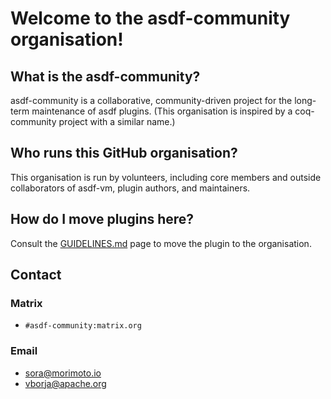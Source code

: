 # Welcome to the asdf-community organisation!

## What is the asdf-community?

asdf-community is a collaborative, community-driven project for the long-term maintenance of asdf plugins. (This organisation is inspired by a coq-community project with a similar name.)

## Who runs this GitHub organisation?

This organisation is run by volunteers, including core members and outside collaborators of asdf-vm, plugin authors, and maintainers.

## How do I move plugins here?

Consult the [GUIDELINES.md](https://github.com/asdf-community/.github/blob/master/GUIDELINES.md) page to move the plugin to the organisation.

## Contact

### Matrix

- `#asdf-community:matrix.org`

### Email

- <sora@morimoto.io>
- <vborja@apache.org>
